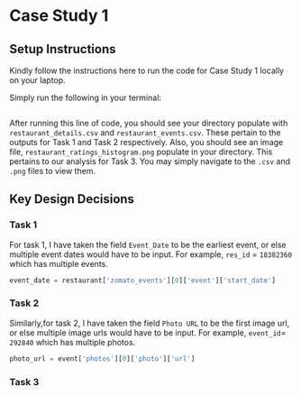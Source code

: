 # Case Study 1

## Setup Instructions
Kindly follow the instructions here to run the code for Case Study 1 locally on your laptop.

Simply run the following in your terminal:

```

```

After running this line of code, you should see your directory populate with `restaurant_details.csv` and `restaurant_events.csv`. These pertain to the outputs for Task 1 and Task 2 respectively. Also, you should see an image file, `restaurant_ratings_histogram.png` populate in your directory. This pertains to our analysis for Task 3. You may simply navigate to the `.csv` and `.png` files to view them.

## Key Design Decisions

### Task 1

For task 1, I have taken the field `Event_Date` to be the earliest event, or else multiple event dates would have to be input. For example, `res_id` = `18382360` which has multiple events.

```py
event_date = restaurant['zomato_events'][0]['event']['start_date']
```

### Task 2
Similarly,for task 2, I have taken the field `Photo URL` to be the first image url, or else multiple image urls would have to be input. For example, `event_id`= `292840` which has multiple photos.

```py
photo_url = event['photos'][0]['photo']['url']
```

### Task 3